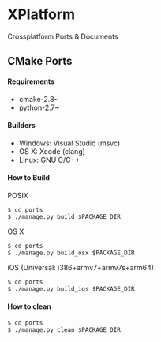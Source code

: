 XPlatform
=========

Crossplatform Ports & Documents

CMake Ports
-----------

#### Requirements

* cmake-2.8~
* python-2.7~

#### Builders

* Windows: Visual Studio (msvc)
* OS X: Xcode (clang)
* Linux: GNU C/C++

#### How to Build 

POSIX

    $ cd ports
    $ ./manage.py build $PACKAGE_DIR

OS X

    $ cd ports
    $ ./manage.py build_osx $PACKAGE_DIR

iOS (Universal: i386+armv7+armv7s+arm64)

    $ cd ports
    $ ./manage.py build_ios $PACKAGE_DIR


#### How to clean

    $ cd ports
    $ ./manage.py clean $PACKAGE_DIR


